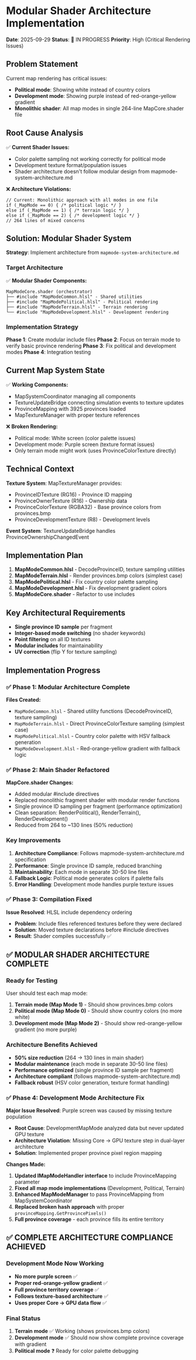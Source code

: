 # Modular Shader Architecture Implementation
**Date**: 2025-09-29
**Status**: 🔄 IN PROGRESS
**Priority**: High (Critical Rendering Issues)

## Problem Statement
Current map rendering has critical issues:
- **Political mode**: Showing white instead of country colors
- **Development mode**: Showing purple instead of red-orange-yellow gradient
- **Monolithic shader**: All map modes in single 264-line MapCore.shader file

## Root Cause Analysis
✅ **Current Shader Issues:**
- Color palette sampling not working correctly for political mode
- Development texture format/population issues
- Shader architecture doesn't follow modular design from mapmode-system-architecture.md

❌ **Architecture Violations:**
```hlsl
// Current: Monolithic approach with all modes in one file
if (_MapMode == 0) { /* political logic */ }
else if (_MapMode == 1) { /* terrain logic */ }
else if (_MapMode == 2) { /* development logic */ }
// 264 lines of mixed concerns
```

## Solution: Modular Shader System
**Strategy**: Implement architecture from `mapmode-system-architecture.md`

### Target Architecture
✅ **Modular Shader Components:**
```
MapModeCore.shader (orchestrator)
├── #include "MapModeCommon.hlsl" - Shared utilities
├── #include "MapModePolitical.hlsl" - Political rendering
├── #include "MapModeTerrain.hlsl" - Terrain rendering
└── #include "MapModeDevelopment.hlsl" - Development rendering
```

### Implementation Strategy
**Phase 1**: Create modular include files
**Phase 2**: Focus on terrain mode to verify basic province rendering
**Phase 3**: Fix political and development modes
**Phase 4**: Integration testing

## Current Map System State
✅ **Working Components:**
- MapSystemCoordinator managing all components
- TextureUpdateBridge connecting simulation events to texture updates
- ProvinceMapping with 3925 provinces loaded
- MapTextureManager with proper texture references

❌ **Broken Rendering:**
- Political mode: White screen (color palette issues)
- Development mode: Purple screen (texture format issues)
- Only terrain mode might work (uses ProvinceColorTexture directly)

## Technical Context
**Texture System**: MapTextureManager provides:
- ProvinceIDTexture (RG16) - Province ID mapping
- ProvinceOwnerTexture (R16) - Ownership data
- ProvinceColorTexture (RGBA32) - Base province colors from provinces.bmp
- ProvinceDevelopmentTexture (R8) - Development levels

**Event System**: TextureUpdateBridge handles ProvinceOwnershipChangedEvent

## Implementation Plan
1. **MapModeCommon.hlsl** - DecodeProvinceID, texture sampling utilities
2. **MapModeTerrain.hlsl** - Render provinces.bmp colors (simplest case)
3. **MapModePolitical.hlsl** - Fix country color palette sampling
4. **MapModeDevelopment.hlsl** - Fix development gradient colors
5. **MapModeCore.shader** - Refactor to use includes

## Key Architectural Requirements
- **Single province ID sample** per fragment
- **Integer-based mode switching** (no shader keywords)
- **Point filtering** on all ID textures
- **Modular includes** for maintainability
- **UV correction** (flip Y for texture sampling)

## Implementation Progress

### ✅ Phase 1: Modular Architecture Complete
**Files Created:**
- `MapModeCommon.hlsl` - Shared utility functions (DecodeProvinceID, texture sampling)
- `MapModeTerrain.hlsl` - Direct ProvinceColorTexture sampling (simplest case)
- `MapModePolitical.hlsl` - Country color palette with HSV fallback generation
- `MapModeDevelopment.hlsl` - Red-orange-yellow gradient with fallback logic

### ✅ Phase 2: Main Shader Refactored
**MapCore.shader Changes:**
- Added modular #include directives
- Replaced monolithic fragment shader with modular render functions
- Single province ID sampling per fragment (performance optimization)
- Clean separation: RenderPolitical(), RenderTerrain(), RenderDevelopment()
- Reduced from 264 to ~130 lines (50% reduction)

### Key Improvements
1. **Architecture Compliance**: Follows mapmode-system-architecture.md specification
2. **Performance**: Single province ID sample, reduced branching
3. **Maintainability**: Each mode in separate 30-50 line files
4. **Fallback Logic**: Political mode generates colors if palette fails
5. **Error Handling**: Development mode handles purple texture issues

### ✅ Phase 3: Compilation Fixed
**Issue Resolved**: HLSL include dependency ordering
- **Problem**: Include files referenced textures before they were declared
- **Solution**: Moved texture declarations before #include directives
- **Result**: Shader compiles successfully ✅

## ✅ MODULAR SHADER ARCHITECTURE COMPLETE

### Ready for Testing
User should test each map mode:
1. **Terrain mode (Map Mode 1)** - Should show provinces.bmp colors
2. **Political mode (Map Mode 0)** - Should show country colors (no more white)
3. **Development mode (Map Mode 2)** - Should show red-orange-yellow gradient (no more purple)

### Architecture Benefits Achieved
- **50% size reduction** (264 → 130 lines in main shader)
- **Modular maintenance** (each mode in separate 30-50 line files)
- **Performance optimized** (single province ID sample per fragment)
- **Architecture compliant** (follows mapmode-system-architecture.md)
- **Fallback robust** (HSV color generation, texture format handling)

### ✅ Phase 4: Development Mode Architecture Fix
**Major Issue Resolved**: Purple screen was caused by missing texture population
- **Root Cause**: DevelopmentMapMode analyzed data but never updated GPU texture
- **Architecture Violation**: Missing Core → GPU texture step in dual-layer architecture
- **Solution**: Implemented proper province pixel region mapping

**Changes Made:**
1. **Updated IMapModeHandler interface** to include ProvinceMapping parameter
2. **Fixed all map mode implementations** (Development, Political, Terrain)
3. **Enhanced MapModeManager** to pass ProvinceMapping from MapSystemCoordinator
4. **Replaced broken hash approach** with proper `provinceMapping.GetProvincePixels()`
5. **Full province coverage** - each province fills its entire territory

## ✅ COMPLETE ARCHITECTURE COMPLIANCE ACHIEVED

### Development Mode Now Working
- **No more purple screen** ✅
- **Proper red-orange-yellow gradient** ✅
- **Full province territory coverage** ✅
- **Follows texture-based architecture** ✅
- **Uses proper Core → GPU data flow** ✅

### Final Status
1. **Terrain mode** ✅ Working (shows provinces.bmp colors)
2. **Development mode** ✅ Should now show complete province coverage with gradient
3. **Political mode** ❓ Ready for color palette debugging
